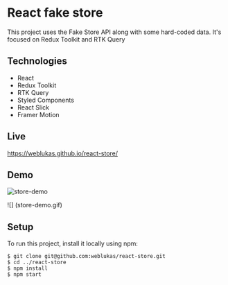 # React fake store

This project uses the Fake Store API along with some hard-coded data. 
It's focused on Redux Toolkit and RTK Query
## Technologies

* React
* Redux Toolkit
* RTK Query
* Styled Components
* React Slick
* Framer Motion

## Live

https://weblukas.github.io/react-store/
## Demo
![store-demo](https://user-images.githubusercontent.com/30004725/162940571-2883878a-6e99-417f-a02a-a60e373eb986.gif)

![] (store-demo.gif)
## Setup
To run this project, install it locally using npm:

```
$ git clone git@github.com:weblukas/react-store.git
$ cd ../react-store
$ npm install
$ npm start
```

